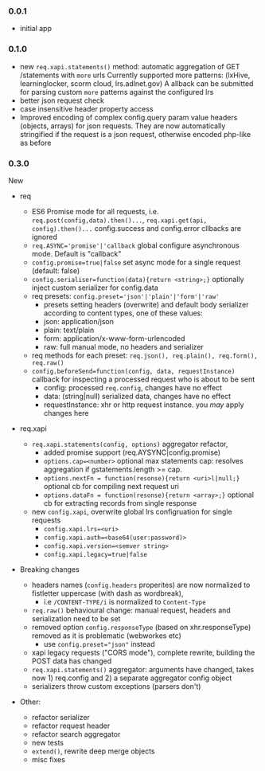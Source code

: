 ### 0.0.1

- initial app

### 0.1.0

- new `req.xapi.statements()` method: automatic aggregation of GET /statements with `more` urls
Currently supported more patterns: (lxHive, learninglocker, scorm cloud, lrs.adlnet.gov)
A allback can be submitted for parsing custom `more` patterns against the configured lrs
- better json request check
- case insensitive header property access
- Improved encoding of complex config.query param value headers (objects, arrays) for json requests.
They are now automatically stringified if the request is a json request, otherwise encoded php-like as before

### 0.3.0

New

* req
    - ES6 Promise mode for all requests, i.e. `req.post(config,data).then()...`, `req.xapi.get(api, config).then()...` config.success and config.error cllbacks are ignored
    - `req.ASYNC='promise'|'callback` global configure asynchronous mode. Default is "callback"
    - `config.promise=true|false` set async mode for a single request (default: false)
    - `config.serialiser=function(data){return <string>;}` optionally inject custom serializer for config.data
    - req presets: `config.preset='json'|'plain'|'form'|'raw'`
        - presets setting headers (overwrite) and default body serializer according to content types, one of these values:
        - json:     application/json
        - plain:    text/plain
        - form:     application/x-www-form-urlencoded
        - raw:      full manual mode, no headers and serializer
    - req methods for each preset: `req.json(), req.plain(), req.form(), req.raw()`
    - `config.beforeSend=function(config, data, requestInstance)` callback for inspecting a processed request who is about to be sent
        - config: processed `req.config`, changes have no effect
        - data: (string|null) serialized data, changes have no effect
        - requestInstance: xhr or http request instance. you *may* apply changes here

* req.xapi
    - `req.xapi.statements(config, options)` aggregator refactor,
        - added promise support (req.AYSYNC|config.promise)
        - `options.cap=<number>` optional max statements cap: resolves aggregation if gstatements.length >= cap.
        - `options.nextFn = function(resonse){return <uri>l|null;}` optional cb for compiling next request uri
        - `options.dataFn = function(resonse){return <array>;}`  optional cb for extracting records from single response
    - new `config.xapi`, overwrite global lrs configruation for single requests
        - `config.xapi.lrs=<uri>`
        - `config.xapi.auth=<base64(user:password)>`
        - `config.xapi.version=<semver string>`
        - `config.xapi.legacy=true|false`

* Breaking changes
    - headers names (`config.headers` properites) are now normalized to fistletter uppercase (with dash as wordbreak),
        - i.e `/CONTENT-TYPE/i` is normalized to `Content-Type`
    - `req.raw()` behavioural change: manual request, headers and serialization need to be set
    - removed option `config.responseType` (based on xhr.responseType) removed as it is problematic (webworkes etc)
        - use `config.preset="json"` instead
    - xapi legacy requests ("CORS mode"), complete rewrite, building the POST data has changed
    - `req.xapi.statements()` aggregator: arguments have changed, takes now 1) req.config and 2) a separate aggregator config object
    - serializers throw custom exceptions (parsers don't)

* Other:
    - refactor serializer
    - refactor request header
    - refactor search aggregator
    - new tests
    - `extend()`, rewrite deep merge objects
    - misc fixes
